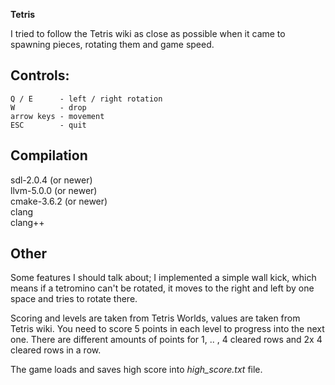 
**Tetris**

I tried to follow the Tetris wiki as close as possible when it came to spawning pieces, rotating them and game speed.

## Controls:

	Q / E      - left / right rotation
	W          - drop
	arrow keys - movement
	ESC        - quit
	
## Compilation

sdl-2.0.4 (or newer)<br/>
llvm-5.0.0 (or newer)<br/>
cmake-3.6.2 (or newer)<br/>
clang<br/>
clang++

## Other

Some features I should talk about; I implemented a simple wall kick, which means if a tetromino can't be rotated,
it moves to the right and left by one space and tries to rotate there.

Scoring and levels are taken from Tetris Worlds, values are taken from Tetris wiki. You need to score 5 points in each level
to progress into the next one. There are different amounts of points for 1, .. , 4 cleared rows and 2x 4 cleared rows in a row.

The game loads and saves high score into *high_score.txt* file. 
